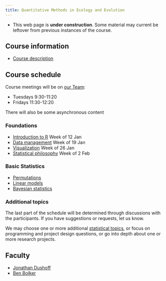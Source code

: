 ```yaml
---
title: Quantitative Methods in Ecology and Evolution
---
```


<!--- COMMENT
## Current

### Each week:

* A brief project report by email on Friday; let us know if you have any questions we can address

### Presentations

Mon 3 April and Wed 5 April

* Let us know if you want to request a day or time
* Your presentation should take 10 minutes or less: try to keep it clear and simple
* Don't over-prepare; the presentation should be an informal overview and progress report
	* Don't let the presentation preparation interfere with the actual project
	* Don't even start preparing your presentation until the Wed or Fri before (depending on when you are presenting)

### Final project

* Email us to tell us when it's time to look
* _Tell us_ if you can't submit by Friday at noon
* _Ask us_ if you can't submit by Tue at 9:30
COMMENT -->

* This web page is __under construction__. Some material may current be leftover from previous instances of the course.

## Course information

-   [Course description](admin/description.html)
<!--- COMMENT
-   [Assignments](admin/assignments.html)
COMMENT -->

## Course schedule

Course meetings will be on [our Team](https://teams.microsoft.com/l/team/19%3a21a7d8d05a1e4a69a238876af57b148b%40thread.tacv2/conversations?groupId=f81633df-ce5f-48f1-81b3-bedfdab309ab&tenantId=44376307-b429-42ad-8c25-28cd496f4772):

* Tuesdays 9:30-11:20
* Fridays 11:30-12:20

There will also be some asynchronous content

### Foundations

* [Introduction to R](topics/Introduction_to_R.html) Week of 12 Jan
* [Data management](topics/Data_management.html) Week of 19 Jan
* [Visualization](topics/Visualization.html) Week of 26 Jan
* [Statistical philosophy](topics/Statistical_philosophy.html) Week of 2 Feb

### Basic Statistics

- [Permutations](topics/Permutations.html)
- [Linear models](topics/Linear_models.html)
- [Bayesian statistics](topics/Bayesian_statistics.html)
<!-- COMMENT
COMMENT -->

### Additional topics

<!-- COMMENT
* Generalized linear models
* Mixed models
* Multivariate responses
* Linear model parameters
* Penalized regression

- [Generalized linear models](Generalized_linear_models.html)
- [Mixed models](Mixed_models.html)
- [Multivariate responses](Multivariate_responses.html)
- [Linear model parameters] (parameters.html)
- [Penalized regression] (penalized.html)
COMMENT -->

The last part of the schedule will be determined through discussions
with the participants. If you have suggestions or requests, let us know.

We may choose one or more additional [statistical topics](topics.html), or focus on programming and project design questions, or go into depth about one or more research projects.

<!-- COMMENT
### Extras

-   [Multiple comparisons](Multiple_comparisons.html)
COMMENT -->

<!-- COMMENT
## Other 

* [Git issues](git_issues.html)
COMMENT -->

## Faculty

-   [Jonathan Dushoff](http://www.biology.mcmaster.ca/dushoff/)
-   [Ben Bolker](http://www.math.mcmaster.ca/~bolker/)

